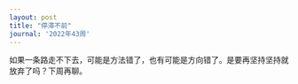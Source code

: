 ```yaml
---
layout: post
title: "停滞不前"
journal: '2022年43周'
---
```


如果一条路走不下去，可能是方法错了，也有可能是方向错了。是要再坚持坚持就放弃了吗？下周再聊。